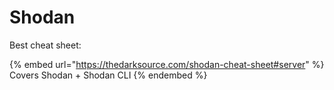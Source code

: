# Shodan

Best cheat sheet:

{% embed url="https://thedarksource.com/shodan-cheat-sheet#server" %}
Covers Shodan + Shodan CLI
{% endembed %}
